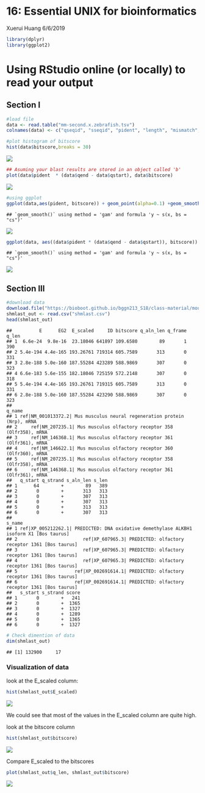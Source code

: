 16: Essential UNIX for bioinformatics
================
Xuerui Huang
6/6/2019

``` r
library(dplyr)
library(ggplot2)
```

# Using RStudio online (or locally) to read your output

## Section I

``` r
#load file
data <- read.table("mm-second.x.zebrafish.tsv") 
colnames(data) <- c("qseqid", "sseqid", "pident", "length", "mismatch", "gapopen", "qstart", "qend", "sstart", "send", "evalue", "bitscore")

#plot histogram of bitscore
hist(data$bitscore,breaks = 30)
```

![](README_files/figure-gfm/unnamed-chunk-2-1.png)<!-- -->

``` r
## Asuming your blast results are stored in an object called 'b'
plot(data$pident  * (data$qend - data$qstart), data$bitscore)
```

![](README_files/figure-gfm/unnamed-chunk-2-2.png)<!-- -->

``` r
#using ggplot 
ggplot(data,aes(pident, bitscore)) + geom_point(alpha=0.1) +geom_smooth() 
```

    ## `geom_smooth()` using method = 'gam' and formula 'y ~ s(x, bs = "cs")'

![](README_files/figure-gfm/unnamed-chunk-2-3.png)<!-- -->

``` r
ggplot(data, aes((data$pident * (data$qend - data$qstart)), bitscore)) + geom_point(alpha=0.1) + geom_smooth()
```

    ## `geom_smooth()` using method = 'gam' and formula 'y ~ s(x, bs = "cs")'

![](README_files/figure-gfm/unnamed-chunk-2-4.png)<!-- -->

## Section III

``` r
#download data
download.file("https://bioboot.github.io/bggn213_S18/class-material/mouse.1.rna.fna.gz.x.cow.faa.crbl.csv.gz", "shmlast.csv")
shmlast_out <- read.csv("shmlast.csv")
head(shmlast_out)
```

    ##          E      EG2  E_scaled     ID bitscore q_aln_len q_frame q_len
    ## 1  6.6e-24  9.8e-16  23.18046 641897 109.6580        89       1   390
    ## 2 5.4e-194 4.4e-165 193.26761 719314 605.7589       313       0   331
    ## 3 2.8e-188 5.0e-160 187.55284 423289 588.9869       307       0   323
    ## 4 6.6e-183 5.6e-155 182.18046 725159 572.2148       307       0   318
    ## 5 5.4e-194 4.4e-165 193.26761 719315 605.7589       313       0   331
    ## 6 2.8e-188 5.0e-160 187.55284 423290 588.9869       307       0   323
    ##                                                                     q_name
    ## 1 ref|NM_001013372.2| Mus musculus neural regeneration protein (Nrp), mRNA
    ## 2     ref|NM_207235.1| Mus musculus olfactory receptor 358 (Olfr358), mRNA
    ## 3     ref|NM_146368.1| Mus musculus olfactory receptor 361 (Olfr361), mRNA
    ## 4     ref|NM_146622.1| Mus musculus olfactory receptor 360 (Olfr360), mRNA
    ## 5     ref|NM_207235.1| Mus musculus olfactory receptor 358 (Olfr358), mRNA
    ## 6     ref|NM_146368.1| Mus musculus olfactory receptor 361 (Olfr361), mRNA
    ##   q_start q_strand s_aln_len s_len
    ## 1      64        +        89   389
    ## 2       0        +       313   313
    ## 3       0        +       307   313
    ## 4       0        +       307   313
    ## 5       0        +       313   313
    ## 6       0        +       307   313
    ##                                                                                    s_name
    ## 1 ref|XP_005212262.1| PREDICTED: DNA oxidative demethylase ALKBH1 isoform X1 [Bos taurus]
    ## 2                        ref|XP_607965.3| PREDICTED: olfactory receptor 1361 [Bos taurus]
    ## 3                        ref|XP_607965.3| PREDICTED: olfactory receptor 1361 [Bos taurus]
    ## 4                        ref|XP_607965.3| PREDICTED: olfactory receptor 1361 [Bos taurus]
    ## 5                     ref|XP_002691614.1| PREDICTED: olfactory receptor 1361 [Bos taurus]
    ## 6                     ref|XP_002691614.1| PREDICTED: olfactory receptor 1361 [Bos taurus]
    ##   s_start s_strand score
    ## 1       0        +   241
    ## 2       0        +  1365
    ## 3       0        +  1327
    ## 4       0        +  1289
    ## 5       0        +  1365
    ## 6       0        +  1327

``` r
# Check dimention of data
dim(shmlast_out)
```

    ## [1] 132900     17

### Visualization of data

look at the E\_scaled column:

``` r
hist(shmlast_out$E_scaled)
```

![](README_files/figure-gfm/unnamed-chunk-4-1.png)<!-- -->

We could see that most of the values in the E\_scaled column are quite
high.

look at the bitscore column

``` r
hist(shmlast_out$bitscore) 
```

![](README_files/figure-gfm/unnamed-chunk-5-1.png)<!-- -->

Compare E\_scaled to the bitscores

``` r
plot(shmlast_out$q_len, shmlast_out$bitscore)
```

![](README_files/figure-gfm/unnamed-chunk-6-1.png)<!-- -->
